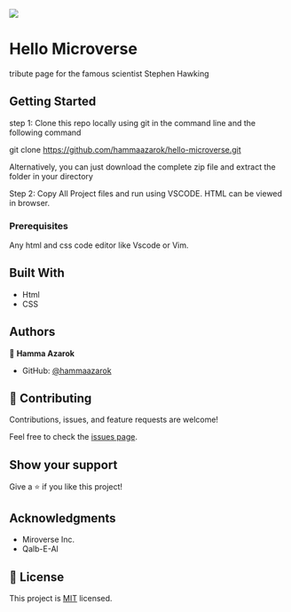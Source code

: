 ![](https://img.shields.io/badge/Microverse-blueviolet)

# Hello Microverse

tribute page for the famous scientist Stephen Hawking

## Getting Started

step 1:
Clone this repo locally using git in the command line and the following command

git clone https://github.com/hammaazarok/hello-microverse.git

Alternatively, you can just download the complete zip file and extract the folder in your directory

Step 2:
Copy All Project files and run using VSCODE. HTML can be viewed in browser.

### Prerequisites

Any html and css code editor like Vscode or Vim.

## Built With

- Html
- CSS

## Authors

👤 **Hamma Azarok**

- GitHub: [@hammaazarok](https://github.com/hammaazarok)



## 🤝 Contributing

Contributions, issues, and feature requests are welcome!

Feel free to check the [issues page](../../issues/).

## Show your support

Give a ⭐️ if you like this project!

## Acknowledgments

- Miroverse Inc.
- Qalb-E-Al

## 📝 License

This project is [MIT](./MIT.md) licensed.

